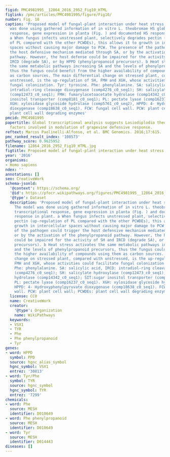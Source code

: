 ```yaml
---
figid: PMC4981995__12864_2016_2952_Fig10_HTML
figlink: /pmc/articles/PMC4981995/figure/Fig10/
number: Fig. 10
caption: 'Proposed model of fungal-plant interaction under heat stress (HS). The model
  was done using gathered information of in vitro L. theobromae HS global transcriptional
  response, gene expression in planta (Fig. ) and documented HS response in plant.
  a When fungus infects unstressed plant, selectively degrades pectin (up-regulation
  of PL compared with the other PCWDEs), this allows it to growth in intercellular
  spaces without causing major damage to PCW. The presence of the pathogen could trigger
  the host defensive mechanism mediated through SA, or by the activation of the phenylpropanoid
  pathway. However, the host defense could be impaired for the activity of SH and
  IRCD (degrade SA), or by HPPD (phenylpropanoid precursors). b Heat stress activates
  the same metabolic pathways increasing SA and the levels of phenylpropanoid precursors,
  thus the fungus could benefit from the higher availability of compounds using them
  as carbon sources. The main differential change on stressed plant, compared with
  unstressed, is the up-regulation of SH, FMH and XGH, whose activities could facilitate
  fungal colonization. Tyr: tyrosine. Phe: phenylalanine. SA: salicylic acid, IRCD:
  intradiol-ring cleavage dioxygenase (comp4276_c0_seq1); SH: salicylate hydroxylase
  (comp12473_c0_seq1); FMH: fumarylacetoacetate hydrolase (comp14342_c0_seq1); SIT:sugar
  inositol transporter (comp8181_c0_seq1); PL: pectate lyase (comp16237_c0_seq1).
  XGH: xylosidase glycoside hydrolase (comp5761_c0_seq2), HPPD: 4- Hydroxyphenylpyruvate
  dioxygenase (comp18638_c0_seq1). FCW: fungal cell wall. PCW: plant cell wall; PCWDEs:
  plant cell wall degrading enzymes'
pmcid: PMC4981995
papertitle: Global transcriptional analysis suggests Lasiodiplodia theobromae pathogenicity
  factors involved in modulation of grapevine defensive response.
reftext: Marcos Paolinelli-Alfonso, et al. BMC Genomics. 2016;17:615.
pmc_ranked_result_index: '108573'
pathway_score: 0.9625952
filename: 12864_2016_2952_Fig10_HTML.jpg
figtitle: Proposed model of fungal-plant interaction under heat stress (HS)
year: '2016'
organisms:
- Homo sapiens
ndex: ''
annotations: []
seo: CreativeWork
schema-jsonld:
  '@context': https://schema.org/
  '@id': https://pfocr.wikipathways.org/figures/PMC4981995__12864_2016_2952_Fig10_HTML.html
  '@type': Dataset
  description: 'Proposed model of fungal-plant interaction under heat stress (HS).
    The model was done using gathered information of in vitro L. theobromae HS global
    transcriptional response, gene expression in planta (Fig. ) and documented HS
    response in plant. a When fungus infects unstressed plant, selectively degrades
    pectin (up-regulation of PL compared with the other PCWDEs), this allows it to
    growth in intercellular spaces without causing major damage to PCW. The presence
    of the pathogen could trigger the host defensive mechanism mediated through SA,
    or by the activation of the phenylpropanoid pathway. However, the host defense
    could be impaired for the activity of SH and IRCD (degrade SA), or by HPPD (phenylpropanoid
    precursors). b Heat stress activates the same metabolic pathways increasing SA
    and the levels of phenylpropanoid precursors, thus the fungus could benefit from
    the higher availability of compounds using them as carbon sources. The main differential
    change on stressed plant, compared with unstressed, is the up-regulation of SH,
    FMH and XGH, whose activities could facilitate fungal colonization. Tyr: tyrosine.
    Phe: phenylalanine. SA: salicylic acid, IRCD: intradiol-ring cleavage dioxygenase
    (comp4276_c0_seq1); SH: salicylate hydroxylase (comp12473_c0_seq1); FMH: fumarylacetoacetate
    hydrolase (comp14342_c0_seq1); SIT:sugar inositol transporter (comp8181_c0_seq1);
    PL: pectate lyase (comp16237_c0_seq1). XGH: xylosidase glycoside hydrolase (comp5761_c0_seq2),
    HPPD: 4- Hydroxyphenylpyruvate dioxygenase (comp18638_c0_seq1). FCW: fungal cell
    wall. PCW: plant cell wall; PCWDEs: plant cell wall degrading enzymes'
  license: CC0
  name: CreativeWork
  creator:
    '@type': Organization
    name: WikiPathways
  keywords:
  - VSX1
  - TYR
  - Phe
  - Phe phenylpropanoid
  - Tyr
genes:
- word: НPPD
  symbol: PPD
  source: hgnc_alias_symbol
  hgnc_symbol: VSX1
  entrez: '30813'
- word: Tyr/Phe
  symbol: TYR
  source: hgnc_symbol
  hgnc_symbol: TYR
  entrez: '7299'
chemicals:
- word: Phe
  source: MESH
  identifier: D010649
- word: Phe phenylpropanoid
  source: MESH
  identifier: D010649
- word: Tyr
  source: MESH
  identifier: D014443
diseases: []
---
```

